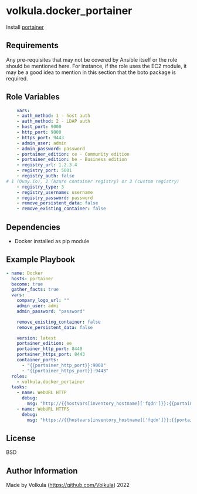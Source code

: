 volkula.docker_portainer
=========

Install [portainer](https://www.portainer.io/) 

Requirements
------------

Any pre-requisites that may not be covered by Ansible itself or the role should be mentioned here. For instance, if the role uses the EC2 module, it may be a good idea to mention in this section that the boto package is required.

Role Variables
--------------

```yaml
    vars:
    - auth_method: 1 - host auth
    - auth_method: 2 - LDAP auth
    - host_port: 9000
    - http_port: 9000
    - https_port: 9443
    - admin_user: admin
    - admin_password: password
    - portainer_edition: ce - Community edition
    - portainer_edition: be - Business edition
    - registry_url: 1.2.3.4
    - registry_port: 5001
    - registry_auth: false
# 1 (Quay.io), 2 (Azure container registry) or 3 (custom registry)
    - registry_type: 3
    - registry_username: username
    - registry_password: password
    - remove_persistent_data: false
    - remove_existing_container: false
```

Dependencies
------------

- Docker installed as pip module

Example Playbook
----------------

```yml
- name: Docker
  hosts: portainer
  become: true
  gather_facts: true
  vars:
    company_logo_url: ""
    admin_user: admi
    admin_password: "password"

    remove_existing_container: false
    remove_persistent_data: false

    version: latest
    portainer_edition: ee
    portainer_http_port: 8440
    portainer_https_port: 8443
    container_ports:
      - "{{portainer_http_port}}:9000"
      - "{{portainer_https_port}}:9443"
  roles:
    - volkula.docker_portainer
  tasks:
    - name: WebURL HTTP
      debug:
        msg: "http://{{hostvars[inventory_hostname]['fqdn']}}:{{portainer_http_port}}"
    - name: WebURL HTTPS
      debug:
        msg: "https://{{hostvars[inventory_hostname]['fqdn']}}:{{portainer_https_port}}"
```

License
-------

BSD

Author Information
------------------

Made by Volkula (https://github.com/Volkula) 2022
